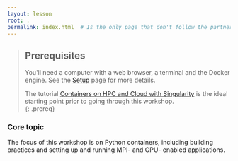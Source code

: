 ```yaml
---
layout: lesson
root: .
permalink: index.html  # Is the only page that don't follow the partner /:path/index.html
---
```



> ## Prerequisites
>
> You'll need a computer with a web browser, a terminal and the Docker engine.  See the [Setup](./setup.html) page for more details.
> 
> The tutorial [Containers on HPC and Cloud with Singularity](https://pawseysc.github.io/singularity-containers/) is the ideal starting point prior to going through this workshop.  
{: .prereq}


### Core topic

The focus of this workshop is on Python containers, including building practices and setting up and running MPI- and GPU- enabled applications.
